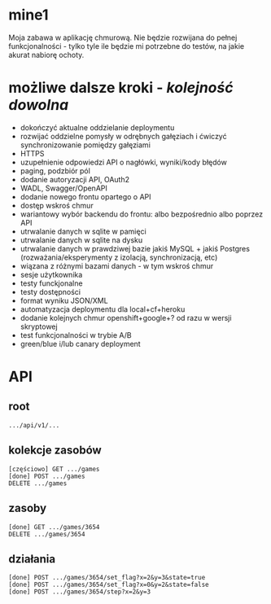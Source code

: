 # mine1

Moja zabawa w aplikację chmurową. 
Nie będzie rozwijana do pełnej funkcjonalności - tylko tyle ile będzie mi potrzebne do testów, na jakie akurat nabiorę ochoty.

# możliwe dalsze kroki - _kolejność dowolna_

* dokończyć aktualne oddzielanie deploymentu
* rozwijać oddzielne pomysły w odrębnych gałęziach i ćwiczyć synchronizowanie pomiędzy gałęziami
* HTTPS
* uzupełnienie odpowiedzi API o nagłówki, wyniki/kody błędów
* paging, podzbiór pól
* dodanie autoryzacji API, OAuth2
* WADL, Swagger/OpenAPI
* dodanie nowego frontu opartego o API
* dostęp wskroś chmur
* wariantowy wybór backendu do frontu: albo bezpośrednio albo poprzez API
* utrwalanie danych w sqlite w pamięci
* utrwalanie danych w sqlite na dysku
* utrwalanie danych w prawdziwej bazie jakiś MySQL + jakiś Postgres (rozważania/eksperymenty z izolacją, synchronizacją, etc)
* wiązana z różnymi bazami danych - w tym wskroś chmur
* sesje użytkownika
* testy funckjonalne
* testy dostępności
* format wyniku JSON/XML
* automatyzacja deploymentu dla local+cf+heroku
* dodanie kolejnych chmur openshift+google+? od razu w wersji skryptowej
* test funkcjonalności w trybie A/B
* green/blue i/lub canary deployment


# API

## root

	.../api/v1/...

## kolekcje zasobów
	[częściowo] GET .../games
	[done] POST .../games
	DELETE .../games      

## zasoby
	[done] GET .../games/3654
	DELETE .../games/3654

## działania
	[done] POST .../games/3654/set_flag?x=2&y=3&state=true
	[done] POST .../games/3654/set_flag?x=0&y=2&state=false
	[done] POST .../games/3654/step?x=2&y=3
